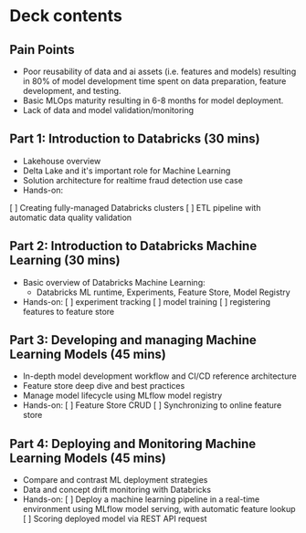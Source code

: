 # Deck contents

## Pain Points
- Poor reusability of data and ai assets (i.e. features and models) resulting in 80% of model development time spent on data preparation, feature development, and testing.
- Basic MLOps maturity resulting in 6-8 months for model deployment.
- Lack of data and model validation/monitoring


## Part 1: Introduction to Databricks (30 mins)
- Lakehouse overview
- Delta Lake and it's important role for Machine Learning 
- Solution architecture for realtime fraud detection use case
- Hands-on:

[ ] Creating fully-managed Databricks clusters
[ ] ETL pipeline with automatic data quality validation 

## Part 2: Introduction to Databricks Machine Learning (30 mins)
- Basic overview of Databricks Machine Learning: 
  - Databricks ML runtime, Experiments, Feature Store, Model Registry
- Hands-on: 
[ ] experiment tracking 
[ ] model training
[ ] registering features to feature store


## Part 3: Developing and managing Machine Learning Models (45 mins)
- In-depth model development workflow and CI/CD reference architecture
- Feature store deep dive and best practices
- Manage model lifecycle using MLflow model registry
- Hands-on: 
[ ] Feature Store CRUD
[ ] Synchronizing to online feature store


## Part 4: Deploying and Monitoring Machine Learning Models (45 mins)
- Compare and contrast ML deployment strategies
- Data and concept drift monitoring with Databricks
- Hands-on:
[ ] Deploy a machine learning pipeline in a real-time environment using MLflow model serving, with automatic feature lookup 
[ ] Scoring deployed model via REST API request 

